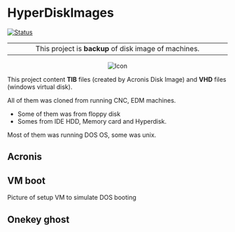# HyperDiskImages

[![Status](https://img.shields.io/badge/status-Storage-blue)]()

<table>
    <tr>
        <td width="99999" align="center">This project is <b>backup</b> of disk image of machines.</td>
    </tr>
</table>

<p align="center">
 <img src="https://github.com/sicay1/HyperDiskImages/assets/23693701/e14a1d11-7f55-4591-8dbd-23038f9ea885" alt="Icon" />
</p>

This project content **TIB** files (created by Acronis Disk Image) and **VHD** files (windows virtual disk). 

All of them was cloned from running CNC, EDM machines. 
- Some of them was from floppy disk
- Somes from IDE HDD, Memory card and Hyperdisk.

Most of them was running DOS OS, some was unix.

## Acronis

## VM boot

Picture of setup VM to simulate DOS booting

## Onekey ghost
